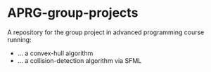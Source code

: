 # APRG-group-projects
A repository for the group project in advanced programming course running:

- ... a convex-hull algorithm
- ... a collision-detection algorithm via SFML
